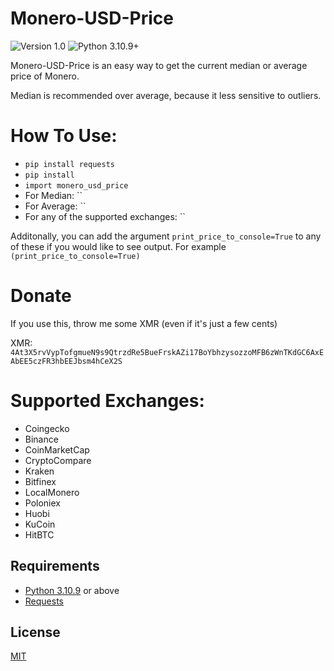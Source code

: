 # Monero-USD-Price
![Version 1.0](https://img.shields.io/badge/Version-1.0-orange.svg)
![Python 3.10.9+](https://img.shields.io/badge/Python-3.10.9+-3776ab.svg)

Monero-USD-Price is an easy way to get the current median or average price of Monero. 

Median is recommended over average, because it less sensitive to outliers.


# How To Use:
* `pip install requests`
* `pip install `
* `import monero_usd_price`
* For Median: ``
* For Average: ``
* For any of the supported exchanges: ``

Additonally, you can add the argument `print_price_to_console=True` to any of these if you would like to see output.
For example `(print_price_to_console=True)`


# Donate
If you use this, throw me some XMR (even if it's just a few cents)

XMR: `4At3X5rvVypTofgmueN9s9QtrzdRe5BueFrskAZi17BoYbhzysozzoMFB6zWnTKdGC6AxEAbEE5czFR3hbEEJbsm4hCeX2S`


# Supported Exchanges:
* Coingecko
* Binance
* CoinMarketCap
* CryptoCompare
* Kraken
* Bitfinex
* LocalMonero
* Poloniex
* Huobi
* KuCoin
* HitBTC


## Requirements
* [Python 3.10.9](https://www.python.org/downloads/) or above
* [Requests](https://github.com/psf/requests)


## License
[MIT](https://github.com/Equim-chan/vanity-monero/blob/master/LICENSE)
